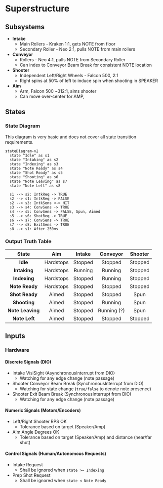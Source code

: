 # Superstructure

## Subsystems
 - **Intake**
   * Main Rollers - Kraken 1:1, gets NOTE from floor
   * Secondary Roller - Neo 2:1, pulls NOTE from main rollers
 - **Conveyor**
   * Rollers - Neo 4:1, pulls NOTE from Secondary Roller
   * Can index to Conveyor Beam Break for consistent NOTE location
 - **Shooter**
   * Independent Left/Right Wheels - Falcon 500, 2:1
   * Right spins at 50% of left to induce spin when shooting in SPEAKER
 - **Aim**
   * Arm, Falcon 500 ~312:1, aims shooter
   * Can move over-center for AMP, 


## States
### State Diagram
This diagram is very basic and does not cover all state transition requirements.
```mermaid
stateDiagram-v2
  state "Idle" as s1
  state "Intaking" as s2
  state "Indexing" as s3
  state "Note Ready" as s4
  state "Shot Ready" as s5
  state "Shooting" as s6
  state "Note Leaving" as s7
  state "Note Left" as s8

  s1 --> s2: IntkReq -> TRUE
  s2 --> s1: IntkReq -> FALSE
  s2 --> s3: IntkSens <-> HIT
  s3 --> s4: ConvSens -> TRUE
  s4 --> s5: ConvSens -> FALSE, Spun, Aimed
  s5 --> s6: ShotReq -> TRUE
  s6 --> s7: ConvSens -> TRUE
  s7 --> s8: ExitSens -> TRUE
  s8 --> s1: After 250ms

```

### Output Truth Table
<!-- TODO: verify!!! -->
|     **State**    |  **Aim**  | **Intake** | **Conveyor** | **Shooter** |
|:----------------:|:---------:|:----------:|:------------:|:-----------:|
|     **Idle**     | Hardstops |   Stopped  |    Stopped   |   Stopped   |
|   **Intaking**   | Hardstops |   Running  |    Running   |   Stopped   |
|   **Indexing**   | Hardstops |   Stopped  |    Running   |   Stopped   |
|  **Note Ready**  | Hardstops |   Stopped  |    Stopped   |   Stopped   |
|  **Shot Ready**  |   Aimed   |   Stopped  |    Stopped   |     Spun    |
|   **Shooting**   |   Aimed   |   Stopped  |    Running   |     Spun    |
| **Note Leaving** |   Aimed   |   Stopped  |  Running (?) |     Spun    |
|   **Note Left**  |   Aimed   |   Stopped  |    Stopped   |   Stopped   |

## Inputs
### Hardware
#### Discrete Signals (DIO)
 - Intake VisiSight (AsynchronousInterrupt from DIO)
   * Watching for any edge change (note passage)
 - Shooter Conveyor Beam Break (SynchronousInterrupt from DIO)
   * Watching for state change (`true/false` to denote note presence)
 - Shooter Exit Beam Break (SynchronousInterrupt from DIO)
   * Watching for any edge change (note passage)
#### Numeric Signals (Motors/Encoders)
 - Left/Right Shooter RPS OK
   * Tolerance based on target (Speaker/Amp)
 - Aim Angle Degrees OK
   * Tolerance based on target (Speaker/Amp) and distance (near/far shot)
#### Control Signals (Human/Autonomous Requests)
 - Intake Request
   * Shall be ignored when `state >= Indexing`
 - Prep Shot Request
   * Shall be ignored when `state < Note Ready`
